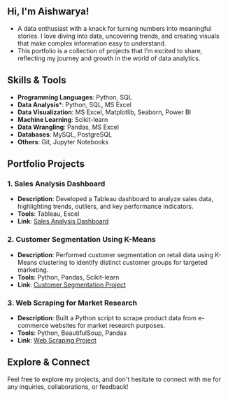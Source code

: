 ## Hi, I'm Aishwarya!

- A data enthusiast with a knack for turning numbers into meaningful stories. I love diving into data, uncovering trends, and creating visuals that make complex information easy to understand. 
- This portfolio is a collection of projects that I’m excited to share, reflecting my journey and growth in the world of data analytics.

## Skills & Tools
- **Programming Languages**: Python, SQL
- **Data Analysis***: Python, SQL, MS Excel
- **Data Visualization**: MS Excel, Matplotlib, Seaborn, Power BI
- **Machine Learning**: Scikit-learn
- **Data Wrangling**: Pandas, MS Excel
- **Databases**: MySQL, PostgreSQL
- **Others**: Git, Jupyter Notebooks


## Portfolio Projects

### 1. Sales Analysis Dashboard
- **Description**: Developed a Tableau dashboard to analyze sales data, highlighting trends, outliers, and key performance indicators.
- **Tools**: Tableau, Excel
- **Link**: [Sales Analysis Dashboard](https://github.com/username/sales-analysis)

### 2. Customer Segmentation Using K-Means
- **Description**: Performed customer segmentation on retail data using K-Means clustering to identify distinct customer groups for targeted marketing.
- **Tools**: Python, Pandas, Scikit-learn
- **Link**: [Customer Segmentation Project](https://github.com/username/customer-segmentation)

### 3. Web Scraping for Market Research
- **Description**: Built a Python script to scrape product data from e-commerce websites for market research purposes.
- **Tools**: Python, BeautifulSoup, Pandas
- **Link**: [Web Scraping Project](https://github.com/username/web-scraping)

## Explore & Connect
Feel free to explore my projects, and don't hesitate to connect with me for any inquiries, collaborations, or feedback!

